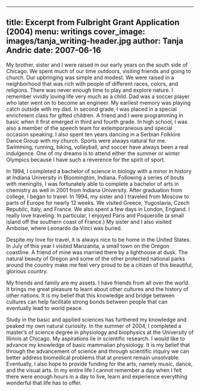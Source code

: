 
---
title: Excerpt from Fulbright Grant Application (2004)
menu: writings
cover_image: images/tanja_writing-header.jpg
author: Tanja Andric
date: 2007-06-16
---

My brother, sister and I were raised in our early years on the south side of
Chicago. We spent much of our time outdoors, visiting friends and going to
church. Our upbringing was simple and modest. We were raised in a neighborhood
that was rich with people of different races, colors, and religions. There was
never enough time to play and explore nature. I remember vividly loving life
very much as a child. Dad was a soccer player who later went on to become an
engineer. My earliest memory was playing catch outside with my dad. In second
grade, I was placed in a special enrichment class for gifted children. A friend
and I were programming in basic when it first emerged in third and fourth
grade. In high school, I was also a member of the speech team for
extemporaneous and special occasion speaking. I also spent ten years dancing in
a Serbian Folklore Dance Group with my church. Sports were always natural for
me. Swimming, running, biking, volleyball, and soccer have always been a real
indulgence. One of my dreams is to attend either the summer or winter Olympics
because I have such a reverence for the spirit of sport.

In 1994, I completed a bachelor of science in biology with a minor in history
at Indiana University in Bloomington, Indiana. Following a series of bouts with
meningits, I was fortunately able to complete a bachelor of arts in chemistry
as well in 2001 from Indiana University. After graduation from college, I began
to travel. In 1994, my sister and I traveled from Moscow to parts of Europe for
nearly 12 weeks. We visited Greece, Yugoslavia, Czech Republic, Italy, and
France. We also spent a few days in London, England. I really love traveling.
In particular, I enjoyed Paris and Poquerolle (a small island off the southern
coast of France.) My sister and I also visited Amboise, where Leonardo da Vinci
was buried.

Despite my love for travel, it is always nice to be home in the United States.
In July of this year I visited Manzanita, a small town on the Oregon coastline.
A friend of mine was married there by a lighthouse at dusk. The natural beauty
of Oregon and some of the other protected national parks around the country
make me feel very proud to be a citizen of this beautiful, glorious country.

My friends and family are my assets. I have friends from all over the world. It
brings me great pleasure to learn about other cultures and the history of other
nations. It is my belief that this knowledge and bridge between cultures can
help facilitate strong bonds between people that can eventually lead to world
peace.

Study in the basic and applied sciences has furthered my knowledge and peaked
my own natural curiosity. In the summer of 2004, I completed a master’s of
science degree in physiology and biophysics at the University of Illinois at
Chicago. My aspirations lie in scientific research. I would like to advance my
knowledge of basic mammalian physiology. It is my belief that through the
advancement of science and through scientific inquiry we can better address
biomedical problems that at present remain unsolvable. Eventually, I also hope
to provide funding for the arts, namely music, dance, and the visual arts. In
my entire life I cannot remember a day when I felt there were enough hours in a
day to live, learn and experience everything wonderful that life has to offer.

